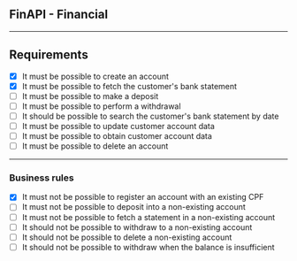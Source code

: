 ## FinAPI - Financial

---

## Requirements

- [X] It must be possible to create an account
- [X] It must be possible to fetch the customer's bank statement
- [ ] It must be possible to make a deposit
- [ ] It must be possible to perform a withdrawal
- [ ] It should be possible to search the customer's bank statement by date
- [ ] It must be possible to update customer account data
- [ ] It must be possible to obtain customer account data
- [ ] It must be possible to delete an account

---

### Business rules

- [X] It must not be possible to register an account with an existing CPF
- [ ] It must not be possible to deposit into a non-existing account
- [ ] It must not be possible to fetch a statement in a non-existing account
- [ ] It should not be possible to withdraw to a non-existing account
- [ ] It should not be possible to delete a non-existing account
- [ ] It should not be possible to withdraw when the balance is insufficient
